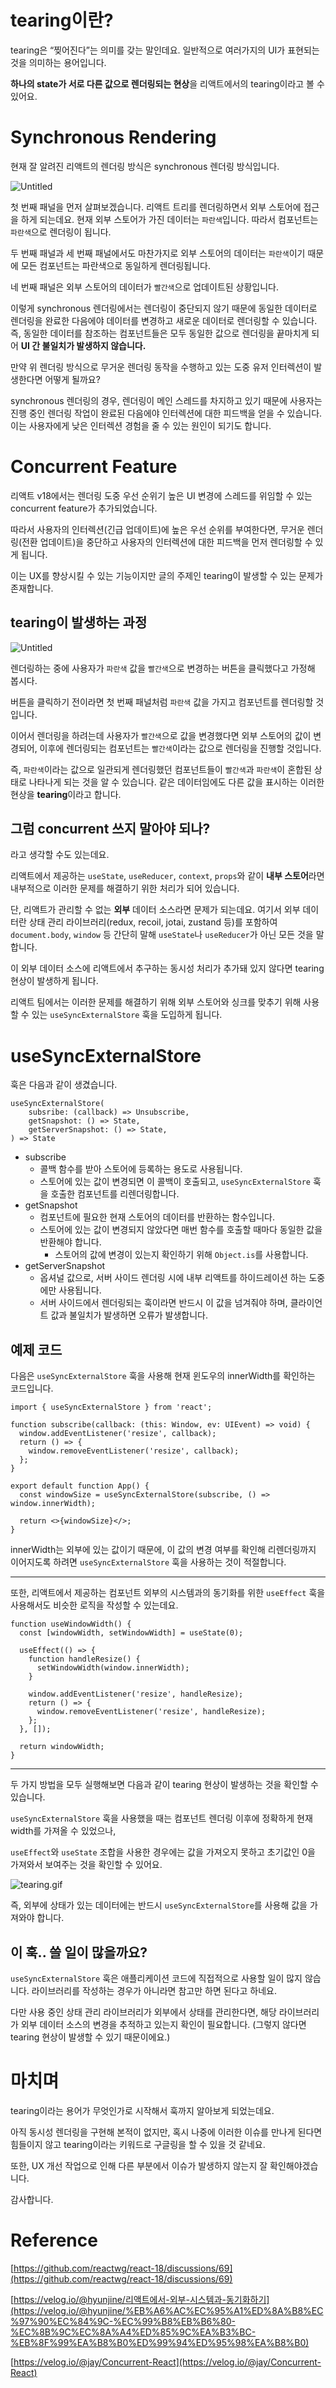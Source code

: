 # tearing이란?

tearing은 “찢어진다”는 의미를 갖는 말인데요. 일반적으로 여러가지의 UI가 표현되는 것을 의미하는 용어입니다.

**하나의 state가 서로 다른 값으로 렌더링되는 현상**을 리액트에서의 tearing이라고 볼 수 있어요.

# Synchronous Rendering

현재 잘 알려진 리액트의 렌더링 방식은 synchronous 렌더링 방식입니다.

![Untitled](./synchronous.png)

첫 번째 패널을 먼저 살펴보겠습니다. 리액트 트리를 렌더링하면서 외부 스토어에 접근을 하게 되는데요. 현재 외부 스토어가 가진 데이터는 `파란색`입니다. 따라서 컴포넌트는 `파란색`으로 렌더링이 됩니다.

두 번째 패널과 세 번째 패널에서도 마찬가지로 외부 스토어의 데이터는 `파란색`이기 때문에 모든 컴포넌트는 파란색으로 동일하게 렌더링됩니다.

네 번째 패널은 외부 스토어의 데이터가 `빨간색`으로 업데이트된 상황입니다.

이렇게 synchronous 렌더링에서는 렌더링이 중단되지 않기 때문에 동일한 데이터로 렌더링을 완료한 다음에야 데이터를 변경하고 새로운 데이터로 렌더링할 수 있습니다. 즉, 동일한 데이터를 참조하는 컴포넌트들은 모두 동일한 값으로 렌더링을 끝마치게 되어 **UI 간 불일치가 발생하지 않습니다.**

만약 위 렌더링 방식으로 무거운 렌더링 동작을 수행하고 있는 도중 유저 인터렉션이 발생한다면 어떻게 될까요?

synchronous 렌더링의 경우, 렌더링이 메인 스레드를 차지하고 있기 때문에 사용자는 진행 중인 렌더링 작업이 완료된 다음에야 인터렉션에 대한 피드백을 얻을 수 있습니다. 이는 사용자에게 낮은 인터렉션 경험을 줄 수 있는 원인이 되기도 합니다.

# Concurrent Feature

리액트 v18에서는 렌더링 도중 우선 순위기 높은 UI 변경에 스레드를 위임할 수 있는 concurrent feature가 추가되었습니다.

따라서 사용자의 인터렉션(긴급 업데이트)에 높은 우선 순위를 부여한다면, 무거운 렌더링(전환 업데이트)을 중단하고 사용자의 인터렉션에 대한 피드백을 먼저 렌더링할 수 있게 됩니다.

이는 UX를 향상시킬 수 있는 기능이지만 글의 주제인 tearing이 발생할 수 있는 문제가 존재합니다.

## tearing이 발생하는 과정

![Untitled](./concurrent.png)

렌더링하는 중에 사용자가 `파란색` 값을 `빨간색`으로 변경하는 버튼을 클릭했다고 가정해 봅시다.

버튼을 클릭하기 전이라면 첫 번째 패널처럼 `파란색` 값을 가지고 컴포넌트를 렌더링할 것입니다.

이어서 렌더링을 하려는데 사용자가 `빨간색`으로 값을 변경했다면 외부 스토어의 값이 변경되어, 이후에 렌더링되는 컴포넌트는 `빨간색`이라는 값으로 렌더링을 진행할 것입니다.

즉, `파란색`이라는 값으로 일관되게 렌더링했던 컴포넌트들이 `빨간색`과 `파란색`이 혼합된 상태로 나타나게 되는 것을 알 수 있습니다. 같은 데이터임에도 다른 값을 표시하는 이러한 현상을 **tearing**이라고 합니다.

## 그럼 concurrent 쓰지 말아야 되나?

라고 생각할 수도 있는데요.

리액트에서 제공하는 `useState`, `useReducer`, `context`, `props`와 같이 **내부 스토어**라면 내부적으로 이러한 문제를 해결하기 위한 처리가 되어 있습니다.

단, 리액트가 관리할 수 없는 **외부** 데이터 소스라면 문제가 되는데요. 여기서 외부 데이터란 상태 관리 라이브러리(redux, recoil, jotai, zustand 등)를 포함하여 `document.body`, `window` 등 간단히 말해 `useState`나 `useReducer`가 아닌 모든 것을 말합니다.

이 외부 데이터 소스에 리액트에서 추구하는 동시성 처리가 추가돼 있지 않다면 tearing 현상이 발생하게 됩니다.

리액트 팀에서는 이러한 문제를 해결하기 위해 외부 스토어와 싱크를 맞추기 위해 사용할 수 있는 `useSyncExternalStore` 훅을 도입하게 됩니다.

# useSyncExternalStore

훅은 다음과 같이 생겼습니다.

```tsx
useSyncExternalStore(
	subsribe: (callback) => Unsubscribe,
	getSnapshot: () => State,
	getServerSnapshot: () => State,
) => State
```

- subscribe
  - 콜백 함수를 받아 스토어에 등록하는 용도로 사용됩니다.
  - 스토어에 있는 값이 변경되면 이 콜백이 호출되고, `useSyncExternalStore` 훅을 호출한 컴포넌트를 리렌더링합니다.
- getSnapshot
  - 컴포넌트에 필요한 현재 스토어의 데이터를 반환하는 함수입니다.
  - 스토어에 있는 값이 변경되지 않았다면 매번 함수를 호출할 때마다 동일한 값을 반환해야 합니다.
    - 스토어의 값에 변경이 있는지 확인하기 위해 `Object.is`를 사용합니다.
- getServerSnapshot
  - 옵셔널 값으로, 서버 사이드 렌더링 시에 내부 리액트를 하이드레이션 하는 도중에만 사용됩니다.
  - 서버 사이드에서 렌더링되는 훅이라면 반드시 이 값을 넘겨줘야 하며, 클라이언트 값과 불일치가 발생하면 오류가 발생합니다.

## 예제 코드

다음은 `useSyncExternalStore` 훅을 사용해 현재 윈도우의 innerWidth를 확인하는 코드입니다.

```tsx
import { useSyncExternalStore } from 'react';

function subscribe(callback: (this: Window, ev: UIEvent) => void) {
  window.addEventListener('resize', callback);
  return () => {
    window.removeEventListener('resize', callback);
  };
}

export default function App() {
  const windowSize = useSyncExternalStore(subscribe, () => window.innerWidth);

  return <>{windowSize}</>;
}
```

innerWidth는 외부에 있는 값이기 때문에, 이 값의 변경 여부를 확인해 리렌더링까지 이어지도록 하려면 `useSyncExternalStore` 훅을 사용하는 것이 적절합니다.

---

또한, 리액트에서 제공하는 컴포넌트 외부의 시스템과의 동기화를 위한 `useEffect` 훅을 사용해서도 비슷한 로직을 작성할 수 있는데요.

```tsx
function useWindowWidth() {
  const [windowWidth, setWindowWidth] = useState(0);

  useEffect(() => {
    function handleResize() {
      setWindowWidth(window.innerWidth);
    }

    window.addEventListener('resize', handleResize);
    return () => {
      window.removeEventListener('resize', handleResize);
    };
  }, []);

  return windowWidth;
}
```

---

두 가지 방법을 모두 실행해보면 다음과 같이 tearing 현상이 발생하는 것을 확인할 수 있습니다.

`useSyncExternalStore` 훅을 사용했을 때는 컴포넌트 렌더링 이후에 정확하게 현재 width를 가져올 수 있었으나,

`useEffect`와 `useState` 조합을 사용한 경우에는 값을 가져오지 못하고 초기값인 0을 가져와서 보여주는 것을 확인할 수 있어요.

![tearing.gif](./tearing.gif)

즉, 외부에 상태가 있는 데이터에는 반드시 `useSyncExternalStore`를 사용해 값을 가져와야 합니다.

## 이 훅.. 쓸 일이 많을까요?

`useSyncExternalStore` 훅은 애플리케이션 코드에 직접적으로 사용할 일이 많지 않습니다. 라이브러리를 작성하는 경우가 아니라면 참고만 하면 된다고 하네요.

다만 사용 중인 상태 관리 라이브러리가 외부에서 상태를 관리한다면, 해당 라이브러리가 외부 데이터 소스의 변경을 추적하고 있는지 확인이 필요합니다. (그렇지 않다면 tearing 현상이 발생할 수 있기 때문이에요.)

# 마치며

tearing이라는 용어가 무엇인가로 시작해서 훅까지 알아보게 되었는데요.

아직 동시성 렌더링을 구현해 본적이 없지만, 혹시 나중에 이러한 이슈를 만나게 된다면 힘들이지 않고 tearing이라는 키워드로 구글링을 할 수 있을 것 같네요.

또한, UX 개선 작업으로 인해 다른 부분에서 이슈가 발생하지 않는지 잘 확인해야겠습니다.

감사합니다.

# Reference

[https://github.com/reactwg/react-18/discussions/69](https://github.com/reactwg/react-18/discussions/69)

[https://velog.io/@hyunjine/리액트에서-외부-시스템과-동기화하기](https://velog.io/@hyunjine/%EB%A6%AC%EC%95%A1%ED%8A%B8%EC%97%90%EC%84%9C-%EC%99%B8%EB%B6%80-%EC%8B%9C%EC%8A%A4%ED%85%9C%EA%B3%BC-%EB%8F%99%EA%B8%B0%ED%99%94%ED%95%98%EA%B8%B0)

[https://velog.io/@jay/Concurrent-React](https://velog.io/@jay/Concurrent-React)
